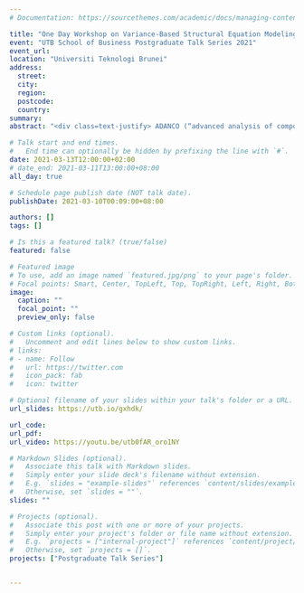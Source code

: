 ```yaml
---
# Documentation: https://sourcethemes.com/academic/docs/managing-content/

title: "One Day Workshop on Variance-Based Structural Equation Modeling using ADANCO Software"
event: "UTB School of Business Postgraduate Talk Series 2021"
event_url:
location: "Universiti Teknologi Brunei"
address:
  street:
  city:
  region:
  postcode:
  country:
summary:
abstract: "<div class=text-justify> ADANCO (“advanced analysis of composites”) is a user-friendly software for variance-based structural equation modeling (Henseler et al., 2015; Reinartz, et al., 2009; SEM).The software can be used to implement “partial least squares path modeling (PLS),   consistent PLS (PLSc), confirmatory composite analysis (CCA),   extraction of the first principal component (PCA), ordinary least squares regression (OLS), sum scores, canonical correlation analysis, and bootstrapping (Henseler et al., 2017, p.1). This one-day workshop is aimed at providing a profound introduction to statistical analysis using ADANCO Software. The course has been designed for PhD students who are interested in learning how to use ADANCO Software in their own research applications. A basic knowledge of multivariate statistics and SEM techniques is helpful, but not required. The session will cover theory and its application. Specifically, theoretical explanations underlying the software procedures and practical exercises where participants will apply their learning to real-world examples provided by the instructor.</div>"

# Talk start and end times.
#   End time can optionally be hidden by prefixing the line with `#`.
date: 2021-03-13T12:00:00+02:00
# date_end: 2021-03-11T13:00:00+08:00
all_day: true

# Schedule page publish date (NOT talk date).
publishDate: 2021-03-10T00:09:00+08:00

authors: []
tags: []

# Is this a featured talk? (true/false)
featured: false

# Featured image
# To use, add an image named `featured.jpg/png` to your page's folder. 
# Focal points: Smart, Center, TopLeft, Top, TopRight, Left, Right, BottomLeft, Bottom, BottomRight.
image:
  caption: ""
  focal_point: ""
  preview_only: false

# Custom links (optional).
#   Uncomment and edit lines below to show custom links.
# links:
# - name: Follow
#   url: https://twitter.com
#   icon_pack: fab
#   icon: twitter

# Optional filename of your slides within your talk's folder or a URL.
url_slides: https://utb.io/gxhdk/

url_code:
url_pdf:
url_video: https://youtu.be/utb0fAR_oro1NY

# Markdown Slides (optional).
#   Associate this talk with Markdown slides.
#   Simply enter your slide deck's filename without extension.
#   E.g. `slides = "example-slides"` references `content/slides/example-slides.md`.
#   Otherwise, set `slides = ""`.
slides: ""

# Projects (optional).
#   Associate this post with one or more of your projects.
#   Simply enter your project's folder or file name without extension.
#   E.g. `projects = ["internal-project"]` references `content/project/deep-learning/index.md`.
#   Otherwise, set `projects = []`.
projects: ["Postgraduate Talk Series"]


---
```

